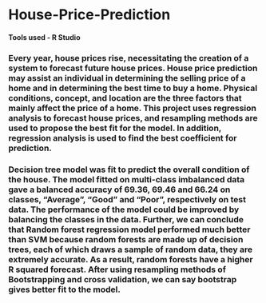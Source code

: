 # House-Price-Prediction

#### Tools used - R Studio

### Every year, house prices rise, necessitating the creation of a system to forecast future house prices. House price prediction may assist an individual in determining the selling price of a home and in determining the best time to buy a home. Physical conditions, concept, and location are the three factors that mainly affect the price of a home. This project uses regression analysis to forecast house prices, and resampling methods are used to propose the best fit for the model. In addition, regression analysis is used to find the best coefficient for prediction.

### Decision tree model was fit to predict the overall condition of the house. The model fitted on multi-class imbalanced data gave a balanced accuracy of 69.36, 69.46 and 66.24 on classes, “Average”, “Good” and “Poor”, respectively on test data. The performance of the model could be improved by balancing the classes in the data. Further, we can conclude that Random forest regression model performed much better than SVM because random forests are made up of decision trees, each of which draws a sample of random data, they are extremely accurate. As a result, random forests have a higher R squared forecast. After using resampling methods of Bootstrapping and cross validation, we can say bootstrap gives better fit to the model.

